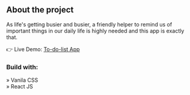 <h2>About the project</h2>

<p> As life's getting busier and busier, a friendly helper to remind us of important things in our daily life is highly needed and this app is exactly that.</p>

👉 Live Demo: <a href='#'>To-do-list App</a>

<h3>Build with:</h3>

» Vanila CSS <br>
» React JS
